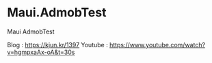 # Maui.AdmobTest
Maui AdmobTest

Blog : https://kjun.kr/1397
Youtube : https://www.youtube.com/watch?v=hgmpxaAx-oA&t=30s

